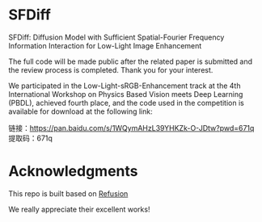 # SFDiff
SFDiff: Diffusion Model with Sufficient Spatial-Fourier Frequency Information Interaction for Low-Light Image Enhancement  
  
  The full code will be made public after the related paper is submitted and the review process is completed. Thank you for your interest.


  We participated in the Low-Light-sRGB-Enhancement track at the 4th International Workshop on Physics Based Vision meets Deep Learning (PBDL), achieved fourth place, and the code used in the competition is available for download at the following link:
  
   链接：https://pan.baidu.com/s/1WQymAHzL39YHKZk-O-JDtw?pwd=671q 
   提取码：671q 

# Acknowledgments

This repo is built based on [Refusion](https://github.com/Algolzw/image-restoration-sde)

We really appreciate their excellent works!
